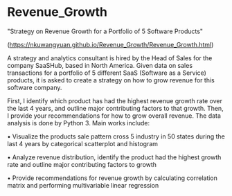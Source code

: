 # Revenue_Growth
"Strategy on Revenue Growth for a Portfolio of 5 Software Products"

(https://nkuwangyuan.github.io/Revenue_Growth/Revenue_Growth.html)

A strategy and analytics consultant is hired by the Head of Sales for the company SaaSHub, based in North America. Given data on sales transactions for a portfolio of 5 different SaaS (Software as a Service) products, it is asked to create a strategy on how to grow revenue for this software company.

First, I identify which product has had the highest revenue growth rate over the last 4 years, and outline major contributing factors to that growth. Then, I provide your recommendations for how to grow overall revenue. The data analysis is done by Python 3. Main works include:

• Visualize the products sale pattern cross 5 industry in 50 states during the last 4 years by categorical scatterplot and histogram

• Analyze revenue distribution, identify the product had the highest growth rate and outline major contributing factors to growth

• Provide recommendations for revenue growth by calculating correlation matrix and performing multivariable linear regression
